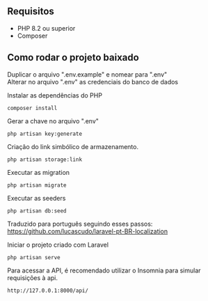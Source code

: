 ## Requisitos

* PHP 8.2 ou superior
* Composer

## Como rodar o projeto baixado

Duplicar o arquivo ".env.example" e nomear para ".env" <br>
Alterar no arquivo ".env" as credenciais do banco de dados <br>

Instalar as dependências do PHP
```
composer install
```

Gerar a chave no arquivo ".env"
```
php artisan key:generate
```

Criação do link simbólico de armazenamento.
```
php artisan storage:link
```

Executar as migration
```
php artisan migrate
```

Executar as seeders
```
php artisan db:seed
```

Traduzido para português seguindo esses passos: https://github.com/lucascudo/laravel-pt-BR-localization

Iniciar o projeto criado com Laravel
```
php artisan serve
```

Para acessar a API, é recomendado utilizar o Insomnia para simular requisições à api.
```
http://127.0.0.1:8000/api/
```
